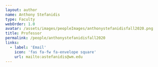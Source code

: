 ```yaml
---
layout: author
name: Anthony Stefanidis
type: Faculty
webOrder: 1.0
avatar: /assets/images/peopleImages/anthonystefanidisfall2020.png
title: Professor
permalink: /people/anthonystefanidisfall2020
links:
  - label: 'Email'
    icon: 'fas fa-fw fa-envelope square'
    url: mailto:astefanidis@wm.edu
---
```

